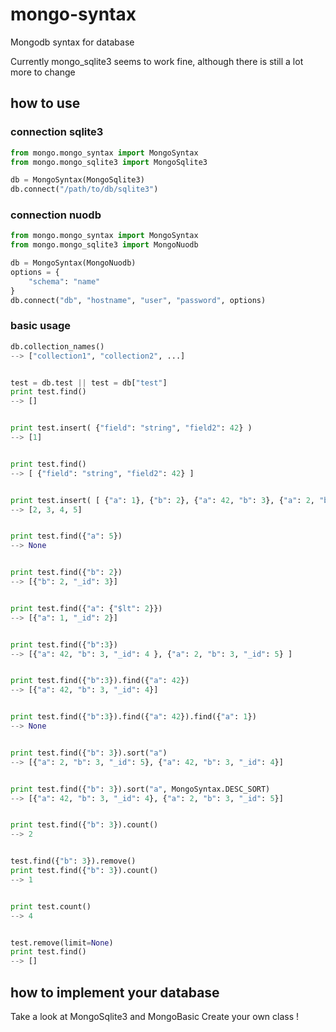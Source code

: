 mongo-syntax
============

Mongodb syntax for database

Currently mongo_sqlite3 seems to work fine, although there is still a lot more to change

how to use
----------

### connection sqlite3

```python
from mongo.mongo_syntax import MongoSyntax
from mongo.mongo_sqlite3 import MongoSqlite3

db = MongoSyntax(MongoSqlite3)
db.connect("/path/to/db/sqlite3")
```

### connection nuodb

```python
from mongo.mongo_syntax import MongoSyntax
from mongo.mongo_sqlite3 import MongoNuodb

db = MongoSyntax(MongoNuodb)
options = {
    "schema": "name"
}
db.connect("db", "hostname", "user", "password", options)
```

### basic usage

```python
db.collection_names()
--> ["collection1", "collection2", ...]


test = db.test || test = db["test"]
print test.find()
--> []


print test.insert( {"field": "string", "field2": 42} )
--> [1]


print test.find()
--> [ {"field": "string", "field2": 42} ]


print test.insert( [ {"a": 1}, {"b": 2}, {"a": 42, "b": 3}, {"a": 2, "b": 3}  ] )
--> [2, 3, 4, 5]


print test.find({"a": 5})
--> None


print test.find({"b": 2})
--> [{"b": 2, "_id": 3}]


print test.find({"a": {"$lt": 2}})
--> [{"a": 1, "_id": 2}]


print test.find({"b":3})
--> [{"a": 42, "b": 3, "_id": 4 }, {"a": 2, "b": 3, "_id": 5} ]


print test.find({"b":3}).find({"a": 42})
--> [{"a": 42, "b": 3, "_id": 4}]


print test.find({"b":3}).find({"a": 42}).find({"a": 1})
--> None


print test.find({"b": 3}).sort("a")
--> [{"a": 2, "b": 3, "_id": 5}, {"a": 42, "b": 3, "_id": 4}]


print test.find({"b": 3}).sort("a", MongoSyntax.DESC_SORT)
--> [{"a": 42, "b": 3, "_id": 4}, {"a": 2, "b": 3, "_id": 5}]


print test.find({"b": 3}).count()
--> 2


test.find({"b": 3}).remove()
print test.find({"b": 3}).count()
--> 1


print test.count()
--> 4


test.remove(limit=None)
print test.find()
--> []
```

how to implement your database
------------------------------

Take a look at MongoSqlite3 and MongoBasic
Create your own class !
